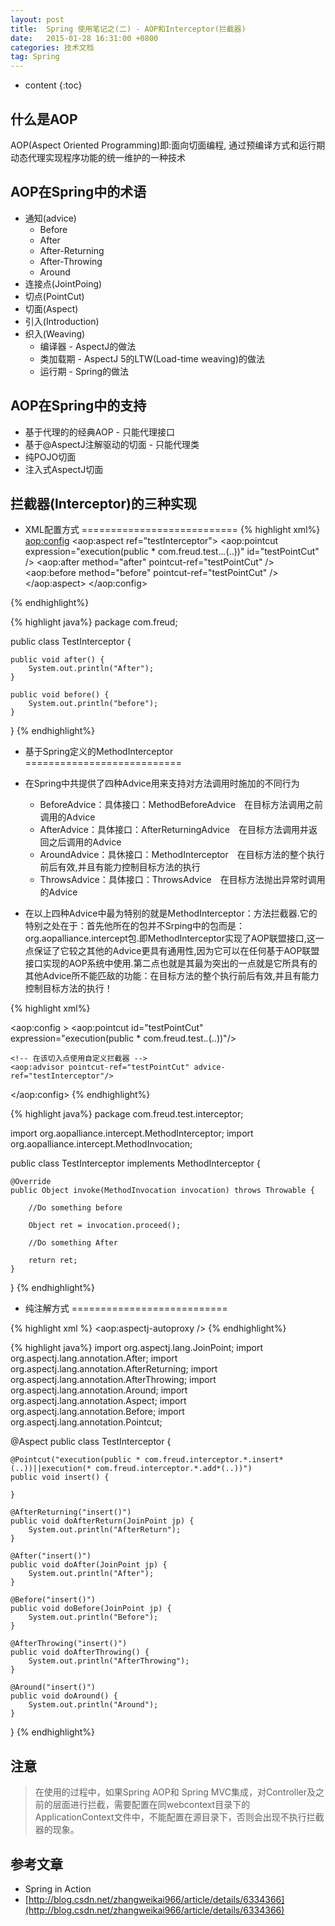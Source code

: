 ```yaml
---
layout: post
title:  Spring 使用笔记之(二) - AOP和Interceptor(拦截器)
date:   2015-01-28 16:31:00 +0800
categories: 技术文档
tag: Spring
---
```


* content
{:toc}


什么是AOP
-------------------------------------

AOP(Aspect Oriented Programming)即:面向切面编程, 通过预编译方式和运行期动态代理实现程序功能的统一维护的一种技术

AOP在Spring中的术语
-------------------------------------
* 通知(advice)
	* Before
	* After
	* After-Returning
	* After-Throwing
	* Around
* 连接点(JointPoing)
* 切点(PointCut)
* 切面(Aspect)
* 引入(Introduction)
* 织入(Weaving)
	* 编译器 - AspectJ的做法
	* 类加载期 - AspectJ 5的LTW(Load-time weaving)的做法
	* 运行期 - Spring的做法

AOP在Spring中的支持
--------------------------
* 基于代理的的经典AOP - 只能代理接口
* 基于@AspectJ注解驱动的切面 - 只能代理类
* 纯POJO切面
* 注入式AspectJ切面

拦截器(Interceptor)的三种实现
--------------------------

* XML配置方式
===========================
{% highlight xml%}
<aop:config>
	<aop:aspect ref="testInterceptor">
		<aop:pointcut expression="execution(public * com.freud.test..*.*(..))"
			id="testPointCut" />
		<aop:after method="after" pointcut-ref="testPointCut" />
		<aop:before method="before" pointcut-ref="testPointCut" />
	</aop:aspect>
</aop:config>
<bean id="testInterceptor" class="com.freud.TestInterceptor" />
{% endhighlight%}

{% highlight java%}
package com.freud;

public class TestInterceptor {

	public void after() {
		System.out.println("After");
	}

	public void before() {
		System.out.println("before");
	}
}
{% endhighlight%}

* 基于Spring定义的MethodInterceptor
===========================
* 在Spring中共提供了四种Advice用来支持对方法调用时施加的不同行为
	- BeforeAdvice：具体接口：MethodBeforeAdvice　在目标方法调用之前调用的Advice
	- AfterAdvice：具体接口：AfterReturningAdvice　在目标方法调用并返回之后调用的Advice
	- AroundAdvice：具休接口：MethodInterceptor　在目标方法的整个执行前后有效,并且有能力控制目标方法的执行
	- ThrowsAdvice：具体接口：ThrowsAdvice　在目标方法抛出异常时调用的Advice

* 在以上四种Advice中最为特别的就是MethodInterceptor：方法拦截器.它的特别之处在于：首先他所在的包并不Srping中的包而是：org.aopalliance.intercept包.即MethodInterceptor实现了AOP联盟接口,这一点保证了它较之其他的Advice更具有通用性,因为它可以在任何基于AOP联盟接口实现的AOP系统中使用.第二点也就是其最为突出的一点就是它所具有的其他Advice所不能匹敌的功能：在目标方法的整个执行前后有效,并且有能力控制目标方法的执行！

{% highlight xml%}
<bean id="testInterceptor" class="com.freud.Interceptor.TestInterceptor"></bean>
	
<aop:config >
	<!--切入点-->
	<aop:pointcut id="testPointCut" expression="execution(public * com.freud.test.*.*(..))"/>			
	
	<!-- 在该切入点使用自定义拦截器 -->
	<aop:advisor pointcut-ref="testPointCut" advice-ref="testInterceptor"/>

</aop:config>
{% endhighlight%}

{% highlight java%}
package com.freud.test.interceptor;

import org.aopalliance.intercept.MethodInterceptor;
import org.aopalliance.intercept.MethodInvocation;

public class TestInterceptor implements MethodInterceptor {

	@Override
	public Object invoke(MethodInvocation invocation) throws Throwable {
		
		//Do something before
		
		Object ret = invocation.proceed();
		
		//Do something After
		
		return ret;
	}

}
{% endhighlight%}

* 纯注解方式
===========================

{% highlight xml %}
<beans xmlns="http://www.springframework.org/schema/beans"
	xmlns:xsi="http://www.w3.org/2001/XMLSchema-instance"
	xmlns:aop="http://www.springframework.org/schema/aop"
	xsi:schemaLocation="
	http://www.springframework.org/schema/beans
	http://www.springframework.org/schema/beans/spring-beans-3.0.xsd
	http://www.springframework.org/schema/aop
	http://www.springframework.org/schema/aop/spring-aop.xsd">
<aop:aspectj-autoproxy />
</bean>
{% endhighlight%}

{% highlight java%}
import org.aspectj.lang.JoinPoint;
import org.aspectj.lang.annotation.After;
import org.aspectj.lang.annotation.AfterReturning;
import org.aspectj.lang.annotation.AfterThrowing;
import org.aspectj.lang.annotation.Around;
import org.aspectj.lang.annotation.Aspect;
import org.aspectj.lang.annotation.Before;
import org.aspectj.lang.annotation.Pointcut;

@Aspect
public class TestInterceptor {

	@Pointcut("execution(public * com.freud.interceptor.*.insert*(..))||execution(* com.freud.interceptor.*.add*(..))")
	public void insert() {

	}

	@AfterReturning("insert()")
	public void doAfterReturn(JoinPoint jp) {
		System.out.println("AfterReturn");
	}

	@After("insert()")
	public void doAfter(JoinPoint jp) {
		System.out.println("After");
	}

	@Before("insert()")
	public void doBefore(JoinPoint jp) {
		System.out.println("Before");
	}

	@AfterThrowing("insert()")
	public void doAfterThrowing() {
		System.out.println("AfterThrowing");
	}

	@Around("insert()")
	public void doAround() {
		System.out.println("Around");
	}

}
{% endhighlight%}


注意
-------------------------------------
> 在使用的过程中，如果Spring AOP和 Spring MVC集成，对Controller及之前的层面进行拦截，需要配置在同webcontext目录下的ApplicationContext文件中，不能配置在源目录下，否则会出现不执行拦截器的现象。

参考文章
--------------------------------
* Spring in Action
* [http://blog.csdn.net/zhangweikai966/article/details/6334366](http://blog.csdn.net/zhangweikai966/article/details/6334366)